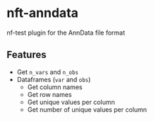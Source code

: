 # nft-anndata

nf-test plugin for the AnnData file format


## Features

- Get `n_vars` and `n_obs`
- Dataframes (`var` and `obs`)
    - Get column names
    - Get row names
    - Get unique values per column
    - Get number of unique values per column
